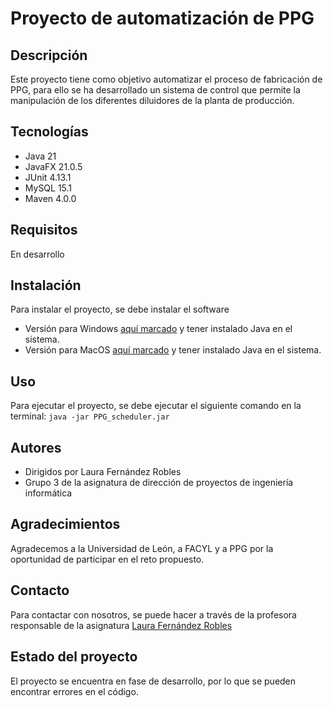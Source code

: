 # Proyecto de automatización de PPG
## Descripción
Este proyecto tiene como objetivo automatizar el proceso de 
fabricación de PPG, para ello se ha desarrollado un sistema
de control que permite la manipulación de los diferentes
diluidores de la planta de producción.

## Tecnologías
* Java 21
* JavaFX 21.0.5
* JUnit 4.13.1
* MySQL 15.1
* Maven 4.0.0

## Requisitos
En desarrollo

## Instalación
Para instalar el proyecto, se debe instalar el software 
* Versión para Windows [aquí marcado](https://github.com/jmestd00/PPG_scheduler/releases/download/v1.0/PPG_scheduler_Windows.jar) y tener instalado Java en el sistema.
* Versión para MacOS [aquí marcado](https://github.com/jmestd00/PPG_scheduler/releases/download/v1.0/PPG_scheduler_MacOS.jar) y tener instalado Java en el sistema.

## Uso
Para ejecutar el proyecto, se debe ejecutar el siguiente
comando en la terminal:
```java -jar PPG_scheduler.jar```

## Autores
* Dirigidos por Laura Fernández Robles
* Grupo 3 de la asignatura de dirección de proyectos de ingeniería informática

## Agradecimientos
Agradecemos a la Universidad de León, a FACYL y a PPG por la oportunidad de participar en el reto propuesto.

## Contacto
Para contactar con nosotros, se puede hacer a través de la profesora responsable de la asignatura 
[Laura Fernández Robles](mailto:lferr@unileon.es)

## Estado del proyecto
El proyecto se encuentra en fase de desarrollo, por lo que se pueden encontrar errores en el código.

